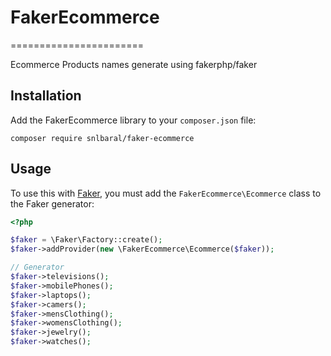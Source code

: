 # FakerEcommerce
=======================

Ecommerce Products names generate using fakerphp/faker


Installation
------------

Add the FakerEcommerce library to your `composer.json` file:

```
composer require snlbaral/faker-ecommerce
```

Usage
-----
To  use this with [Faker](https://github.com/fzaninotto/Faker), you must add the `FakerEcommerce\Ecommerce` class to the Faker generator:

```php
<?php

$faker = \Faker\Factory::create();
$faker->addProvider(new \FakerEcommerce\Ecommerce($faker));

// Generator
$faker->televisions();
$faker->mobilePhones();
$faker->laptops();
$faker->camers();
$faker->mensClothing();
$faker->womensClothing();
$faker->jewelry();
$faker->watches();
```
